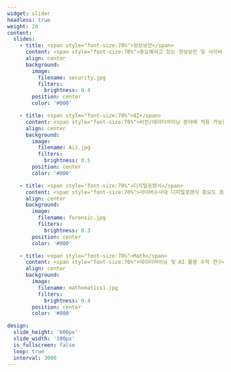 ```yaml
---
widget: slider
headless: true
weight: 20
content:
  slides:
    - title: <span style="font-size:70%">정보보안</span>
      content: <span style="font-size:70%">중요해지고 있는 정보보안 및 사이버 보안</span>
      align: center
      background:
        image:
          filename: security.jpg
          filters:
            brightness: 0.4
        position: center
        color: '#000'

    - title: <span style="font-size:70%">AI</span>
      content: <span style="font-size:70%">비전/데이터마이닝 분야에 적용 가능한 AI 기술 개발</span>
      align: center
      background:
        image:
          filename: Ai1.jpg
          filters:
            brightness: 0.5
        position: center
        color: '#000'

    - title: <span style="font-size:70%">디지털포렌식</span>
      content: <span style="font-size:70%">사이버수사대 디지털포렌식 중요도 증가</span>
      align: center
      background:
        image:
          filename: forensic.jpg
          filters:
            brightness: 0.3
        position: center
        color: '#000'

    - title: <span style="font-size:70%">Math</span>
      content: <span style="font-size:70%">데이터마이닝 및 AI 활용 수학 연구</span>
      align: center
      background:
        image:
          filename: mathematics1.jpg
          filters:
            brightness: 0.4
        position: center
        color: '#000'

design:
  slide_height: '600px'
  slide_width: '100px'
  is_fullscreen: false
  loop: true
  interval: 3000
---
```

